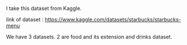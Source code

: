 I take this dataset from Kaggle.

link of dataset : https://www.kaggle.com/datasets/starbucks/starbucks-menu

We have 3 datasets. 2 are food and its extension and drinks dataset.
